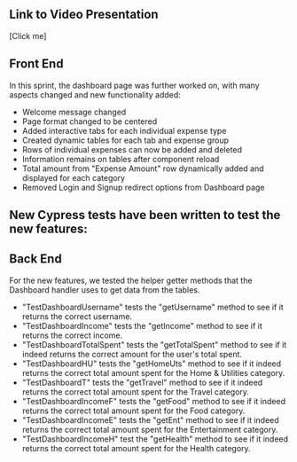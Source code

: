 ## Link to Video Presentation
[Click me]

## Front End

In this sprint, the dashboard page was further worked on, with many aspects changed and new functionality added:
- Welcome message changed
- Page format changed to be centered
- Added interactive tabs for each individual expense type
- Created dynamic tables for each tab and expense group 
- Rows of individual expenses can now be added and deleted 
- Information remains on tables after component reload
- Total amount from "Expense Amount" row dynamically added and displayed for each category
- Removed Login and Signup redirect options from Dashboard page

New Cypress tests have been written to test the new features:
-

## Back End
For the new features, we tested the helper getter methods that the Dashboard handler uses to get data from the tables.

 - "TestDashboardUsername" tests the "getUsername" method to see if it returns the correct username.
 - "TestDashboardIncome" tests the "getIncome" method to see if it returns the correct income.
 - "TestDashboardTotalSpent" tests the "getTotalSpent" method to see if it indeed returns the correct amount for the user's total spent.
 - "TestDashboardHU" tests the "getHomeUts" method to see if it indeed returns the correct total amount spent for the Home & Utilities category.
 - "TestDashboardT" tests the "getTravel" method to see if it indeed returns the correct total amount spent for the Travel category.
 - "TestDashboardIncomeF" tests the "getFood" method to see if it indeed returns the correct total amount spent for the Food category.
 - "TestDashboardIncomeE" tests the "getEnt" method to see if it indeed returns the correct total amount spent for the Entertainment category.
 - "TestDashboardIncomeH" test the "getHealth" method to see if it indeed returns the correct total amount spent for the Health category.
